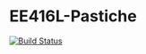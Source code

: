 # EE416L-Pastiche
[![Build Status](https://travis-ci.com/AriaPahlavan/EE461L-Pastiche.svg?token=HsZjFueYUYTVnKwfJwSN&branch=master)](https://travis-ci.com/AriaPahlavan/EE461L-Pastiche)
